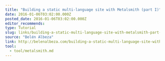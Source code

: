 ```yaml
---
title: "Building a static multi-language site with Metalsmith (part I)"
date: 2016-01-06T03:02:00.000Z
posted_date: 2016-01-06T03:02:00.000Z
editor_recommends:
type: Tutorial
slug: links/building-a-static-multi-language-site-with-metalsmith-part-i
source: "Belén Albeza"
link: http://belenalbeza.com/building-a-static-multi-language-site-with-metalsmith-part-i/
tool:
  - tool/metalsmith.md
---
```





